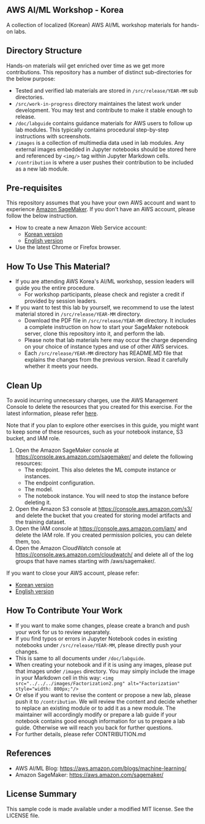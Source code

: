 ## AWS AI/ML Workshop - Korea

A collection of localized (Korean) AWS AI/ML workshop materials for hands-on labs. 

## Directory Structure

Hands-on materials wiil get enriched over time as we get more contributions. This repository has a number of distinct sub-directories for the below purpose:  

* Tested and verified lab materials are stored in `/src/release/YEAR-MM` sub directories. 
* `/src/work-in-progress` directory maintaines the latest work under development. You may test and contribute to make it stable enough to release. 
* `/doc/labguide` contains guidance materials for AWS users to follow up lab modules. This typically contains procedural step-by-step instructions with screenshots.
* `/images` is a collection of multimedia data used in lab modules. Any external images embedded in Jupyter notebooks should be stored here and referenced by `<img/>` tag within Jupyter Markdown cells.
* `/contribution` is where a user pushes their contribution to be included as a new lab module.

## Pre-requisites

This repository assumes that you have your own AWS account and want to experience [Amazon SageMaker](https://aws.amazon.com/sagemaker/). If you don't have an AWS account, please follow the below instruction.

* How to create a new Amazon Web Service account:
    * [Korean version](https://s3.ap-northeast-2.amazonaws.com/pilho-immersionday-public-material/download/AWS+%E1%84%80%E1%85%A8%E1%84%8C%E1%85%A5%E1%86%BC+%E1%84%89%E1%85%A2%E1%86%BC%E1%84%89%E1%85%A5%E1%86%BC+%E1%84%80%E1%85%A1%E1%84%8B%E1%85%B5%E1%84%83%E1%85%B3.pdf)
    * [English version](https://aws.amazon.com/premiumsupport/knowledge-center/create-and-activate-aws-account/)
* Use the latest Chrome or Firefox browser.

## How To Use This Material?

* If you are attending AWS Korea's AI/ML workshop, session leaders will guide you the entire procedure.
    * For workshop participants, please check and register a credit if provided by session leaders.
* If you want to test this lab by yourself, we recommend to use the latest material stored in `/src/release/YEAR-MM` directory. 
    * Download the PDF file in `/src/release/YEAR-MM` directory. It includes a complete instruction on how to start your SageMaker notebook server, clone this repository into it, and perform the lab.
    * Please note that lab materials here may occur the charge depending on your choice of instance types and use of other AWS services. 
    * Each `/src/release/YEAR-MM` directory has README.MD file that explains the changes from the previous version. Read it carefully whether it meets your needs.

## Clean Up
To avoid incurring unnecessary charges, use the AWS Management Console to delete the resources that you created for this exercise. For the latest information, please refer [here](https://docs.aws.amazon.com/sagemaker/latest/dg/ex1-cleanup.html).

Note that if you plan to explore other exercises in this guide, you might want to keep some of these resources, such as your notebook instance, S3 bucket, and IAM role.

1. Open the Amazon SageMaker console at https://console.aws.amazon.com/sagemaker/ and delete the following resources:
    * The endpoint. This also deletes the ML compute instance or instances.
    * The endpoint configuration.
    * The model.
    * The notebook instance. You will need to stop the instance before deleting it.
1. Open the Amazon S3 console at https://console.aws.amazon.com/s3/ and delete the bucket that you created for storing model artifacts and the training dataset.
1. Open the IAM console at https://console.aws.amazon.com/iam/ and delete the IAM role. If you created permission policies, you can delete them, too.
1. Open the Amazon CloudWatch console at https://console.aws.amazon.com/cloudwatch/ and delete all of the log groups that have names starting with /aws/sagemaker/.

If you want to close your AWS account, please refer:
* [Korean version](https://docs.aws.amazon.com/ko_kr/awsaccountbilling/latest/aboutv2/close-account.html)
* [English version](https://docs.aws.amazon.com/awsaccountbilling/latest/aboutv2/close-account.html)

## How To Contribute Your Work

* If you want to make some changes, please create a branch and push your work for us to review separately.
* If you find typos or errors in Jupyter Notebook codes in existing notebooks under `/src/release/YEAR-MM`, please directly push your changes.
* This is same to all documents under `/doc/labguide`.
* When creating your notebook and if it is using any images, please put that images under `/images` directory. You may simply include the image in your Markdown cell in this way: `<img src="../../../images/Factorization2.png" alt="Factorization" style="width: 800px;"/>`
* Or else if you want to revise the content or propose a new lab, please push it to `/contribution`. We will review the content and decide whether to replace an existing module or to add it as a new module. The maintainer will accordingly modify or prepare a lab guide if your notebook contains good enough information for us to prepare a lab guide. Otherwise we will reach you back for further questions.
* For further details, please refer CONTRIBUTION.md

## References
* AWS AI/ML Blog: https://aws.amazon.com/blogs/machine-learning/
* Amazon SageMaker: https://aws.amazon.com/sagemaker/ 

## License Summary

This sample code is made available under a modified MIT license. See the LICENSE file.